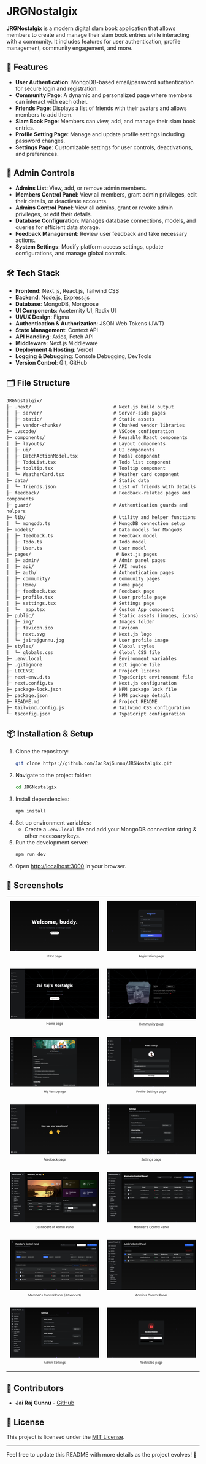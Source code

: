 # JRGNostalgix

**JRGNostalgix** is a modern digital slam book application that allows members to create and manage their slam book entries while interacting with a community. It includes features for user authentication, profile management, community engagement, and more.

## 🚀 Features

- **User Authentication**: MongoDB-based email/password authentication for secure login and registration.
- **Community Page**: A dynamic and personalized page where members can interact with each other.
- **Friends Page**: Displays a list of friends with their avatars and allows members to add them.
- **Slam Book Page**: Members can view, add, and manage their slam book entries.
- **Profile Setting Page**: Manage and update profile settings including password changes.
- **Settings Page**: Customizable settings for user controls, deactivations, and preferences.

## 🔑 Admin Controls

- **Admins List**: View, add, or remove admin members.
- **Members Control Panel**: View all members, grant admin privileges, edit their details, or deactivate accounts.
- **Admins Control Panel**: View all admins, grant or revoke admin privileges, or edit their details.
- **Database Configuration**: Manages database connections, models, and queries for efficient data storage.
- **Feedback Management**: Review user feedback and take necessary actions.
- **System Settings**: Modify platform access settings, update configurations, and manage global controls.


## 🛠 Tech Stack

- **Frontend**: Next.js, React.js, Tailwind CSS
- **Backend**: Node.js, Express.js
- **Database**: MongoDB, Mongoose
- **UI Components**: Aceternity UI, Radix UI
- **UI/UX Design**: Figma
- **Authentication & Authorization**: JSON Web Tokens (JWT)
- **State Management**: Context API
- **API Handling**: Axios, Fetch API
- **Middleware**: Next.js Middleware
- **Deployment & Hosting**: Vercel
- **Logging & Debugging**: Console Debugging, DevTools
- **Version Control**: Git, GitHub


## 🗂️ File Structure

```
JRGNostalgix/
├─ .next/                              # Next.js build output
│  ├─ server/                          # Server-side pages
│  ├─ static/                          # Static assets
│  ├─ vendor-chunks/                   # Chunked vendor libraries
├─ .vscode/                            # VSCode configuration
├─ components/                         # Reusable React components
│  ├─ layouts/                         # Layout components
│  ├─ ui/                              # UI components
│  ├─ BatchActionModel.tsx             # Modal component
│  ├─ TodoList.tsx                     # Todo list component
│  ├─ tooltip.tsx                      # Tooltip component
│  └─ WeatherCard.tsx                  # Weather card component
├─ data/                               # Static data
│  └─ friends.json                     # List of friends with details
├─ feedback/                           # Feedback-related pages and components
├─ guard/                              # Authentication guards and helpers
├─ lib/                                # Utility and helper functions
│  └─ mongodb.ts                       # MongoDB connection setup
├─ models/                             # Data models for MongoDB
│  ├─ feedback.ts                      # Feedback model
│  ├─ Todo.ts                          # Todo model
│  ├─ User.ts                          # User model
├─ pages/                               # Next.js pages
│  ├─ admin/                           # Admin panel pages
│  ├─ api/                             # API routes
│  ├─ auth/                            # Authentication pages
│  ├─ community/                       # Community pages
│  ├─ Home/                            # Home page
│  ├─ feedback.tsx                     # Feedback page
│  ├─ profile.tsx                      # User profile page
│  ├─ settings.tsx                     # Settings page
│  └─ _app.tsx                         # Custom App component
├─ public/                             # Static assets (images, icons)
│  ├─ img/                             # Images folder
│  ├─ favicon.ico                      # Favicon
│  ├─ next.svg                         # Next.js logo
│  └─ jairajgunnu.jpg                  # User profile image
├─ styles/                             # Global styles
│  └─ globals.css                      # Global CSS file
├─ .env.local                          # Environment variables
├─ .gitignore                          # Git ignore file
├─ LICENSE                             # Project license
├─ next-env.d.ts                       # TypeScript environment file
├─ next.config.ts                      # Next.js configuration
├─ package-lock.json                   # NPM package lock file
├─ package.json                        # NPM package details
├─ README.md                           # Project README
├─ tailwind.config.js                  # Tailwind CSS configuration
└─ tsconfig.json                       # TypeScript configuration
```

## 📦 Installation & Setup

1. Clone the repository:
   ```bash
   git clone https://github.com/JaiRajGunnu/JRGNostalgix.git
   ```
2. Navigate to the project folder:
   ```bash
   cd JRGNostalgix
   ```
3. Install dependencies:
   ```bash
   npm install
   ```
4. Set up environment variables:
   - Create a `.env.local` file and add your MongoDB connection string & other necessary keys.
5. Run the development server:
   ```bash
   npm run dev
   ```
6. Open [http://localhost:3000](http://localhost:3000) in your browser.

## 📸 Screenshots

<table style="border-collapse: collapse; margin: 0 auto;">
  <tr>
    <td style="padding: 10px;">
      <img src="https://raw.githubusercontent.com/JaiRajGunnu/JRGNostalgix/refs/heads/main/public/img/screenshots/imgs01.png" style="display: block; margin: 0 auto;">
      <p align="center" style="font-size: 8px;">Pilot page</p>
    </td>
    <td style="padding: 10px;">
      <img src="https://raw.githubusercontent.com/JaiRajGunnu/JRGNostalgix/refs/heads/main/public/img/screenshots/imgs02.png" style="display: block; margin: 0 auto;">
      <p align="center" style="font-size: 8px;">Registration page</p>
    </td>
  </tr>
  <tr>
    <td style="padding: 10px;">
      <img src="https://raw.githubusercontent.com/JaiRajGunnu/JRGNostalgix/refs/heads/main/public/img/screenshots/imgs03.png" style="display: block; margin: 0 auto;">
      <p align="center" style="font-size: 8px;">Home page</p>
    </td>
    <td style="padding: 10px;">
      <img src="https://raw.githubusercontent.com/JaiRajGunnu/JRGNostalgix/refs/heads/main/public/img/screenshots/imgs04.png" style="display: block; margin: 0 auto;">
      <p align="center" style="font-size: 8px;">Community page</p>
    </td>
  </tr>
  <tr>
    <td style="padding: 10px;">
      <img src="https://raw.githubusercontent.com/JaiRajGunnu/JRGNostalgix/refs/heads/main/public/img/screenshots/imgs05.png" style="display: block; margin: 0 auto;">
      <p align="center" style="font-size: 8px;">My Verso page</p>
    </td>
    <td style="padding: 10px;">
      <img src="https://raw.githubusercontent.com/JaiRajGunnu/JRGNostalgix/refs/heads/main/public/img/screenshots/imgs06.png" style="display: block; margin: 0 auto;">
      <p align="center" style="font-size: 8px;">Profile Settings page</p>
    </td>
  </tr>
  <tr>
    <td style="padding: 10px;">
      <img src="https://raw.githubusercontent.com/JaiRajGunnu/JRGNostalgix/refs/heads/main/public/img/screenshots/imgs07.png" style="display: block; margin: 0 auto;">
      <p align="center" style="font-size: 8px;">Feedback page</p>
    </td>
    <td style="padding: 10px;">
      <img src="https://raw.githubusercontent.com/JaiRajGunnu/JRGNostalgix/refs/heads/main/public/img/screenshots/imgs08.png" style="display: block; margin: 0 auto;">
      <p align="center" style="font-size: 8px;">Settings page</p>
    </td>
  </tr>
  <tr>
    <td style="padding: 10px;">
      <img src="https://raw.githubusercontent.com/JaiRajGunnu/JRGNostalgix/refs/heads/main/public/img/screenshots/imgs09.png" style="display: block; margin: 0 auto;">
      <p align="center" style="font-size: 8px;">Dashboard of Admin Panel</p>
    </td>
    <td style="padding: 10px;">
      <img src="https://raw.githubusercontent.com/JaiRajGunnu/JRGNostalgix/refs/heads/main/public/img/screenshots/imgs10.png" style="display: block; margin: 0 auto;">
      <p align="center" style="font-size: 8px;">Member's Control Panel</p>
    </td>
  </tr>
  <tr>
    <td style="padding: 10px;">
      <img src="https://raw.githubusercontent.com/JaiRajGunnu/JRGNostalgix/refs/heads/main/public/img/screenshots/imgs11.png" style="display: block; margin: 0 auto;">
      <p align="center" style="font-size: 8px;">Member's Control Panel (Advanced)</p>
    </td>
    <td style="padding: 10px;">
      <img src="https://raw.githubusercontent.com/JaiRajGunnu/JRGNostalgix/refs/heads/main/public/img/screenshots/imgs12.png" style="display: block; margin: 0 auto;">
      <p align="center" style="font-size: 8px;">Admin's Control Panel</p>
    </td>
  </tr>
  <tr>
    <td style="padding: 10px;">
      <img src="https://raw.githubusercontent.com/JaiRajGunnu/JRGNostalgix/refs/heads/main/public/img/screenshots/imgs13.png" style="display: block; margin: 0 auto;">
      <p align="center" style="font-size: 8px;">Admin Settings</p>
    </td>
    <td style="padding: 10px;">
      <img src="https://raw.githubusercontent.com/JaiRajGunnu/JRGNostalgix/refs/heads/main/public/img/screenshots/imgs14.png" style="display: block; margin: 0 auto;">
      <p align="center" style="font-size: 8px;">Restricted page</p>
    </td>
  </tr>
</table>

## 👥 Contributors

- **Jai Raj Gunnu** - [GitHub](https://github.com/JaiRajGunnu)

## 📜 License

This project is licensed under the [MIT License](LICENSE).

---

Feel free to update this README with more details as the project evolves! 🚀

